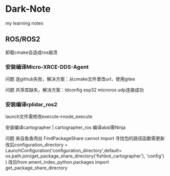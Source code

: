 # Dark-Note
my learning notes

## ROS/ROS2
卸载cmake会造成ros崩溃
### 安装编译Micro-XRCE-DDS-Agent
问题 连github失败，解决方案：从cmake文件里改url，使用gitee

问题 共享库缺失，解决方案：ldconfig
esp32 microros udp连接成功
### 安装编译rplidar_ros2
launch文件需修改execute->node_execute

安装编译cartographer | cartographer_ros
编译absl需Ninja

问题 来自鱼香肉丝 FindPackageShare cannot import 寻找包的路径函数需更新
改后configuration_directory = LaunchConfiguration('configuration_directory',default= os.path.join(get_package_share_directory('fishbot_cartographer'), 'config') )
改后from ament_index_python.packages import get_package_share_directory
